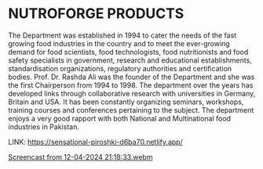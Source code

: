 # NUTROFORGE PRODUCTS
The Department was established in 1994 to cater the needs of the fast growing food industries in the country and to meet the ever-growing demand for food scientists, food technologists, food nutritionists and food safety specialists in government, research and educational establishments, standardisation organizations, regulatory authorities and certification bodies. Prof. Dr. Rashda Ali was the founder of the Department and she was the first Chairperson from 1994 to 1998. The department over the years has developed links through collaborative research with universities in Germany, Britain and USA. It has been constantly organizing seminars, workshops, training courses and conferences pertaining to the subject. The department enjoys a very good rapport with both National and Multinational food industries in Pakistan.

LINK: https://sensational-piroshki-d6ba70.netlify.app/

[Screencast from 12-04-2024 21:18:33.webm](https://github.com/merndeveloper-hub/Food-Science-And-Technology/assets/67875982/058eb4be-dcd9-45e4-9231-f087b714485f)




